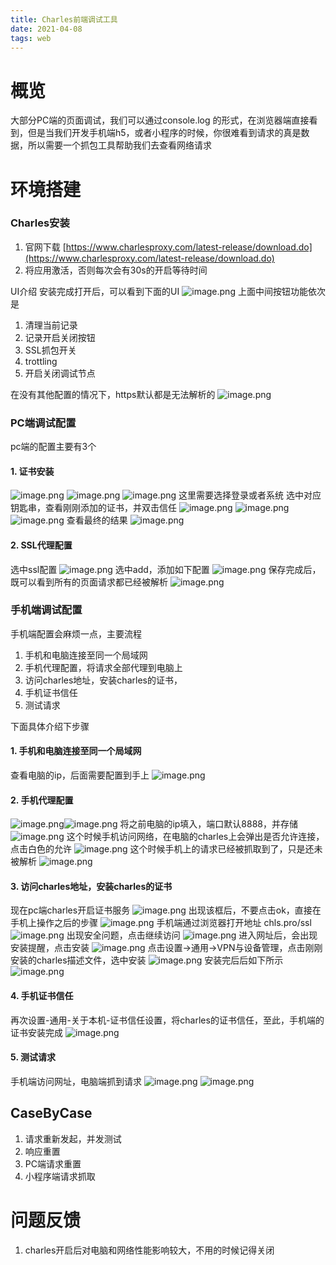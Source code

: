 ```yaml
---
title: Charles前端调试工具
date: 2021-04-08
tags: web
---
```



# 概览
大部分PC端的页面调试，我们可以通过console.log 的形式，在浏览器端直接看到，但是当我们开发手机端h5，或者小程序的时候，你很难看到请求的真是数据，所以需要一个抓包工具帮助我们去查看网络请求
# 环境搭建
### Charles安装

1. 官网下载 [https://www.charlesproxy.com/latest-release/download.do](https://www.charlesproxy.com/latest-release/download.do)
2. 将应用激活，否则每次会有30s的开启等待时间

UI介绍
安装完成打开后，可以看到下面的UI
![image.png](https://cdn.nlark.com/yuque/0/2022/png/237249/1658804928950-0cdfbac3-f807-4d0e-a8cb-fad70935d750.png#clientId=u6f57d465-f3bb-4&from=paste&height=423&id=ube99a17c&name=image.png&originHeight=1532&originWidth=1800&originalType=binary&ratio=1&rotation=0&showTitle=false&size=445189&status=done&style=none&taskId=ud2c13830-9bb7-4a16-b465-7f04188a5ba&title=&width=497)
上面中间按钮功能依次是

1. 清理当前记录
2. 记录开启关闭按钮
3. SSL抓包开关
4. trottling
5. 开启关闭调试节点

在没有其他配置的情况下，https默认都是无法解析的
![image.png](https://cdn.nlark.com/yuque/0/2022/png/237249/1658805128267-15f00982-cf67-4460-abc4-e94e28f213d9.png#clientId=u6f57d465-f3bb-4&from=paste&height=449&id=uf89ef842&name=image.png&originHeight=1532&originWidth=1800&originalType=binary&ratio=1&rotation=0&showTitle=false&size=294949&status=done&style=none&taskId=u319ae3ba-0278-4d46-9467-cd2ea2065f0&title=&width=528)
### PC端调试配置
pc端的配置主要有3个
#### 1. 证书安装
![image.png](https://cdn.nlark.com/yuque/0/2022/png/237249/1658805189281-52dd8100-3077-4496-bf0e-7c24ed60e01a.png#clientId=u6f57d465-f3bb-4&from=paste&height=197&id=u3616a33d&name=image.png&originHeight=888&originWidth=2688&originalType=binary&ratio=1&rotation=0&showTitle=false&size=972340&status=done&style=none&taskId=u4df5766b-fc78-4ed7-9230-20ff399384e&title=&width=597)
![image.png](https://cdn.nlark.com/yuque/0/2022/png/237249/1658805206903-f01f5df3-313c-4900-a7b0-362b36cf2dba.png#clientId=u6f57d465-f3bb-4&from=paste&height=232&id=u7b0520dc&name=image.png&originHeight=618&originWidth=1070&originalType=binary&ratio=1&rotation=0&showTitle=false&size=98106&status=done&style=none&taskId=u371c2fd2-d436-47e3-8aab-07fa3dbc830&title=&width=401)
![image.png](https://cdn.nlark.com/yuque/0/2022/png/237249/1658805235221-4f7d9237-bcf0-42dd-af4d-e4393e07479e.png#clientId=u6f57d465-f3bb-4&from=paste&height=233&id=uf0e8e8a8&name=image.png&originHeight=618&originWidth=1070&originalType=binary&ratio=1&rotation=0&showTitle=false&size=201809&status=done&style=none&taskId=ua9994f81-6ea1-4e73-9b2f-15f3a068643&title=&width=403)
这里需要选择登录或者系统
选中对应钥匙串，查看刚刚添加的证书，并双击信任
![image.png](https://cdn.nlark.com/yuque/0/2022/png/237249/1658805327315-0a664af7-d7ef-4b3b-9789-27e9b51f08bf.png#clientId=u6f57d465-f3bb-4&from=paste&height=386&id=u35d683ab&name=image.png&originHeight=1066&originWidth=1754&originalType=binary&ratio=1&rotation=0&showTitle=false&size=324659&status=done&style=none&taskId=ucfece73a-58c4-47d8-b34f-4a7554cde0c&title=&width=635)
![image.png](https://cdn.nlark.com/yuque/0/2022/png/237249/1658805373912-0a50651b-b73a-41d1-9f1d-a70638943b21.png#clientId=u6f57d465-f3bb-4&from=paste&height=421&id=u6f344597&name=image.png&originHeight=1162&originWidth=1760&originalType=binary&ratio=1&rotation=0&showTitle=false&size=891509&status=done&style=none&taskId=u54e2fdb9-61a7-4328-ab22-47b5760f287&title=&width=638)
![image.png](https://cdn.nlark.com/yuque/0/2022/png/237249/1658805395877-730017aa-461f-4bf1-858e-53b57b33537d.png#clientId=u6f57d465-f3bb-4&from=paste&height=334&id=u37604d46&name=image.png&originHeight=876&originWidth=1026&originalType=binary&ratio=1&rotation=0&showTitle=false&size=406409&status=done&style=none&taskId=u3640cb05-6d54-4474-b345-ea879463e23&title=&width=391)
查看最终的结果
![image.png](https://cdn.nlark.com/yuque/0/2022/png/237249/1658805414837-7bddafa9-ca0f-48f8-93ea-fe252f7da60d.png#clientId=u6f57d465-f3bb-4&from=paste&height=383&id=u70e12467&name=image.png&originHeight=1066&originWidth=1754&originalType=binary&ratio=1&rotation=0&showTitle=false&size=324298&status=done&style=none&taskId=u1ba360a0-30eb-4b2b-a0c2-43c1a72bd88&title=&width=630)
#### 2. SSL代理配置
选中ssl配置
![image.png](https://cdn.nlark.com/yuque/0/2022/png/237249/1658805582040-ac6e765d-e93c-46c7-b575-64bdfee2268e.png#clientId=u6f57d465-f3bb-4&from=paste&height=479&id=u1face775&name=image.png&originHeight=1206&originWidth=1588&originalType=binary&ratio=1&rotation=0&showTitle=false&size=576695&status=done&style=none&taskId=u71a4881b-2d59-490d-a2c6-f168f62e2e4&title=&width=631)
选中add，添加如下配置
![image.png](https://cdn.nlark.com/yuque/0/2022/png/237249/1658805632181-4d2be678-fe19-4aad-9281-2a8c4b72ebd9.png#clientId=u6f57d465-f3bb-4&from=paste&height=564&id=u556ea333&name=image.png&originHeight=1284&originWidth=1436&originalType=binary&ratio=1&rotation=0&showTitle=false&size=538197&status=done&style=none&taskId=u1dddf977-82c7-41c0-894d-5ab866d2fcd&title=&width=631)
保存完成后，既可以看到所有的页面请求都已经被解析
![image.png](https://cdn.nlark.com/yuque/0/2022/png/237249/1658805781078-04fee8bf-4a56-4fdd-86a1-b2bffb45d316.png#clientId=u6f57d465-f3bb-4&from=paste&height=570&id=u085dc018&name=image.png&originHeight=1620&originWidth=1800&originalType=binary&ratio=1&rotation=0&showTitle=false&size=871512&status=done&style=none&taskId=u27003a9a-ab6a-44d5-99fe-2dfb60ad32b&title=&width=633)
### 手机端调试配置
手机端配置会麻烦一点，主要流程

1. 手机和电脑连接至同一个局域网
2. 手机代理配置，将请求全部代理到电脑上
3. 访问charles地址，安装charles的证书，
4. 手机证书信任
5. 测试请求

下面具体介绍下步骤
#### 1. 手机和电脑连接至同一个局域网
查看电脑的ip，后面需要配置到手上
![image.png](https://cdn.nlark.com/yuque/0/2022/png/237249/1658805983008-3079a3bc-9f20-478d-a41a-f5badecd4c7d.png#clientId=u6f57d465-f3bb-4&from=paste&height=367&id=u297c686a&name=image.png&originHeight=1264&originWidth=1336&originalType=binary&ratio=1&rotation=0&showTitle=false&size=490836&status=done&style=none&taskId=u330389da-80d9-4f16-800e-1c3e5a55da7&title=&width=388)
#### 2. 手机代理配置
![image.png](https://cdn.nlark.com/yuque/0/2022/png/237249/1658806215074-d555bd78-0bc9-4c69-b5e3-7fec206e934d.png#clientId=u6f57d465-f3bb-4&from=paste&height=676&id=u78cbff44&name=image.png&originHeight=1966&originWidth=904&originalType=binary&ratio=1&rotation=0&showTitle=false&size=1109523&status=done&style=none&taskId=ud161988d-9f33-4e50-9575-368e92a7aec&title=&width=311)![image.png](https://cdn.nlark.com/yuque/0/2022/png/237249/1658806246876-2789beb7-7b0a-4ce0-9502-7940958438f6.png#clientId=u6f57d465-f3bb-4&from=paste&height=677&id=u52f03d82&name=image.png&originHeight=1938&originWidth=910&originalType=binary&ratio=1&rotation=0&showTitle=false&size=534163&status=done&style=none&taskId=u3df0268e-5808-432a-8889-e9ee6976af6&title=&width=318)
将之前电脑的ip填入，端口默认8888，并存储
![image.png](https://cdn.nlark.com/yuque/0/2022/png/237249/1658807196827-ca6b1016-db3a-4302-96b8-b134d5814ce8.png#clientId=u6f57d465-f3bb-4&from=paste&height=349&id=ua323e57d&name=image.png&originHeight=1020&originWidth=910&originalType=binary&ratio=1&rotation=0&showTitle=false&size=218225&status=done&style=none&taskId=u12978307-5d21-4d06-a14c-7867adb50ac&title=&width=311)
这个时候手机访问网络，在电脑的charles上会弹出是否允许连接，点击白色的允许
![image.png](https://cdn.nlark.com/yuque/0/2022/png/237249/1658806064315-d4e11599-f837-4186-845c-b0f2797d6ddd.png#clientId=u6f57d465-f3bb-4&from=paste&height=120&id=ub49add0c&name=image.png&originHeight=334&originWidth=1558&originalType=binary&ratio=1&rotation=0&showTitle=false&size=178199&status=done&style=none&taskId=u1844690e-6150-4ae9-b290-8477b6e0ef0&title=&width=558)
这个时候手机上的请求已经被抓取到了，只是还未被解析
![image.png](https://cdn.nlark.com/yuque/0/2022/png/237249/1658806339062-d9e7f80c-67f5-465f-8472-80e57b6df506.png#clientId=u6f57d465-f3bb-4&from=paste&height=464&id=u386a1a1d&name=image.png&originHeight=1620&originWidth=1800&originalType=binary&ratio=1&rotation=0&showTitle=false&size=305713&status=done&style=none&taskId=u961f3ac9-be7b-4fd7-8188-42863434ade&title=&width=516)
#### 3. 访问charles地址，安装charles的证书
现在pc端charles开启证书服务
![image.png](https://cdn.nlark.com/yuque/0/2022/png/237249/1658806445569-baad86d6-c92a-40d0-885e-6a76673393dd.png#clientId=u6f57d465-f3bb-4&from=paste&height=230&id=u36ceb4f6&name=image.png&originHeight=942&originWidth=2704&originalType=binary&ratio=1&rotation=0&showTitle=false&size=752255&status=done&style=none&taskId=u02731b11-a8ec-4a0f-81bc-6bbdb70aad3&title=&width=661)
出现该框后，不要点击ok，直接在手机上操作之后的步骤
![image.png](https://cdn.nlark.com/yuque/0/2022/png/237249/1658806488364-d06a9147-f127-4fc0-8289-d18216aadc67.png#clientId=u6f57d465-f3bb-4&from=paste&height=155&id=ua79d5bd8&name=image.png&originHeight=362&originWidth=1558&originalType=binary&ratio=1&rotation=0&showTitle=false&size=163750&status=done&style=none&taskId=u37e349b2-f48f-4b00-b472-23c4f6487ed&title=&width=665)
手机端通过浏览器打开地址 chls.pro/ssl 
![image.png](https://cdn.nlark.com/yuque/0/2022/png/237249/1658806911953-dfb19e31-f14e-4de0-81b7-774a6d9c6c16.png#clientId=u6f57d465-f3bb-4&from=paste&height=627&id=u229e070b&name=image.png&originHeight=1988&originWidth=900&originalType=binary&ratio=1&rotation=0&showTitle=false&size=457622&status=done&style=none&taskId=uc7646beb-d740-4685-94f8-58a2845a42f&title=&width=284)
出现安全问题，点击继续访问
![image.png](https://cdn.nlark.com/yuque/0/2022/png/237249/1658806999786-1cd847ca-f663-434f-8b2e-3cddf0916b44.png#clientId=u6f57d465-f3bb-4&from=paste&height=509&id=uf99c50e9&name=image.png&originHeight=1632&originWidth=910&originalType=binary&ratio=1&rotation=0&showTitle=false&size=1420714&status=done&style=none&taskId=uc3b32fa0-182f-4659-b8e2-a18ee076bbc&title=&width=284)
进入网址后，会出现安装提醒，点击安装
![image.png](https://cdn.nlark.com/yuque/0/2022/png/237249/1658807042572-e5c21d7d-955d-4047-8c4f-baa6da58fef2.png#clientId=u6f57d465-f3bb-4&from=paste&height=395&id=u7256459c&name=image.png&originHeight=1254&originWidth=902&originalType=binary&ratio=1&rotation=0&showTitle=false&size=323849&status=done&style=none&taskId=ua730e800-a44c-4a71-8da0-a9cdd2a01ff&title=&width=284)
点击设置->通用->VPN与设备管理，点击刚刚安装的charles描述文件，选中安装
![image.png](https://cdn.nlark.com/yuque/0/2022/png/237249/1658807494768-69a5fbbb-57fc-49ff-98b6-1d497342ed43.png#clientId=u6f57d465-f3bb-4&from=paste&height=258&id=ua4053b17&name=image.png&originHeight=820&originWidth=910&originalType=binary&ratio=1&rotation=0&showTitle=false&size=204187&status=done&style=none&taskId=u3cc18b75-dfff-453d-8503-fbc585bc967&title=&width=286)
安装完后后如下所示
![image.png](https://cdn.nlark.com/yuque/0/2022/png/237249/1658807127167-40eb8a1d-a73c-4312-b620-d6c626b5be24.png#clientId=u6f57d465-f3bb-4&from=paste&height=321&id=u9261b164&name=image.png&originHeight=1006&originWidth=910&originalType=binary&ratio=1&rotation=0&showTitle=false&size=256766&status=done&style=none&taskId=u6ed65fda-bd95-4766-9bc9-1f582cd856d&title=&width=290)
#### 4. 手机证书信任
再次设置-通用-关于本机-证书信任设置，将charles的证书信任，至此，手机端的证书安装完成
![image.png](https://cdn.nlark.com/yuque/0/2022/png/237249/1658807149150-0b3ad5d6-2eb4-4b94-980c-e347511ee142.png#clientId=u6f57d465-f3bb-4&from=paste&height=296&id=FVg00&name=image.png&originHeight=936&originWidth=910&originalType=binary&ratio=1&rotation=0&showTitle=false&size=251666&status=done&style=none&taskId=ud21fd748-d6c7-4b9c-bd7d-db117ddbf3f&title=&width=288)
#### 5. 测试请求
手机端访问网址，电脑端抓到请求
![image.png](https://cdn.nlark.com/yuque/0/2022/png/237249/1658807394628-cc4de349-95eb-433b-ba32-867982a9c05b.png#clientId=u6f57d465-f3bb-4&from=paste&height=260&id=ub5f4f341&name=image.png&originHeight=794&originWidth=1800&originalType=binary&ratio=1&rotation=0&showTitle=false&size=213503&status=done&style=none&taskId=u6869507a-4275-47ca-901a-f67c7644e00&title=&width=590)
![image.png](https://cdn.nlark.com/yuque/0/2022/png/237249/1658807566287-96938c73-b8a5-4603-8a41-655bd0040cf9.png#clientId=u6f57d465-f3bb-4&from=paste&height=574&id=ub08838ce&name=image.png&originHeight=1746&originWidth=910&originalType=binary&ratio=1&rotation=0&showTitle=false&size=1095988&status=done&style=none&taskId=u327cbe79-8773-4cee-89a0-dadce6c3135&title=&width=299)
## CaseByCase

1. 请求重新发起，并发测试
2. 响应重置
3. PC端请求重置
4. 小程序端请求抓取
# 问题反馈

1. charles开启后对电脑和网络性能影响较大，不用的时候记得关闭
